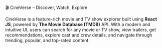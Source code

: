 🎬 CineVerse – Discover, Watch, Explore

CineVerse is a feature-rich movie and TV show explorer built using **React JS**, powered by **The Movie Database (TMDB)** API. With a modern and intuitive UI, users can search for any movie or TV show, view trailers, get recommendations, explore cast and crew details, and navigate through trending, popular, and top-rated content.
